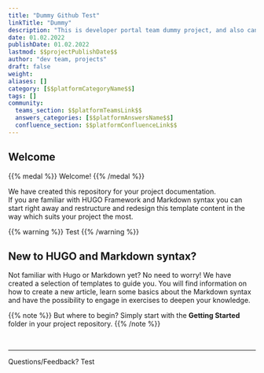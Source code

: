 ```yaml
---
title: "Dummy Github Test"
linkTitle: "Dummy"
description: "This is developer portal team dummy project, and also can be used ny new contributors"
date: 01.02.2022
publishDate: 01.02.2022
lastmod: $$projectPublishDate$$
author: "dev team, projects"
draft: false
weight: 
aliases: []
category: [$$platformCategoryName$$]
tags: []
community:
  teams_section: $$platformTeamsLink$$
  answers_categories: [$$platformAnswersName$$]
  confluence_section: $$platformConfluenceLink$$
---
```

## Welcome 
{{% medal %}}
Welcome!
{{% /medal %}}

We have created this repository for your project documentation. 
</br> 
If you are familiar with HUGO Framework and Markdown syntax you can start right away and restructure and redesign this template content in the way which suits your project the most. 

{{% warning %}}
Test
{{% /warning %}}

## New to HUGO and Markdown syntax?
Not familiar with Hugo or Markdown yet? No need to worry! We have created a selection of templates to guide you. You will find information on how to create a new article, learn some basics about the Markdown syntax and have the possibility to engage in exercises to deepen your knowledge.


{{% note %}}
But where to begin? Simply start with the **Getting Started** folder in your project repository. 
{{% /note %}}
</br>

</br>

---
Questions/Feedback?
Test
